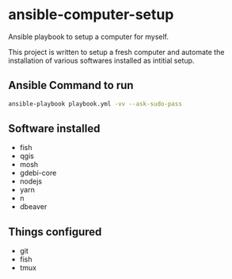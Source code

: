 # ansible-computer-setup

Ansible playbook to setup a computer for myself.

This project is written to setup a fresh computer and automate the installation of various softwares installed as intitial setup.

## Ansible Command to run

```sh
ansible-playbook playbook.yml -vv --ask-sudo-pass
```

## Software installed

- fish
- qgis
- mosh
- gdebi-core
- nodejs
- yarn
- n
- dbeaver

## Things configured

- git
- fish
- tmux
